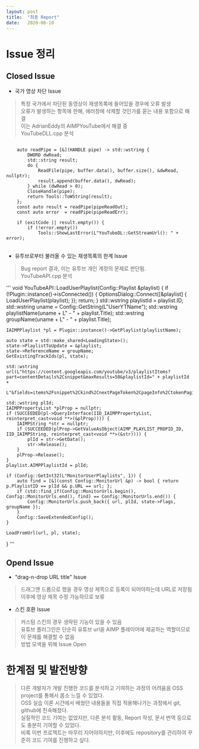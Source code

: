 ```yaml
---
layout: post
title:  "최종 Report"
date:   2020-06-10
---
```


# Issue 정리

## Closed Issue

+ 국가 영상 차단 Issue
> 특정 국가에서 차단된 동영상이 재생목록에 들어있을 경우에 오류 발생<br>
> 오류가 발생하는 항목에 한해, 에러창에 삭제할 것인가를 묻는 내용 포함으로 해결<br>
> 이는 AdrianEddy의 AIMPYouTube에서 해결 중<br>
> YouTubeDLL.cpp 분석<br>
<pre>
<code>
    auto readPipe = [&](HANDLE pipe) -> std::wstring {
        DWORD dwRead;
        std::string result;
        do {
            ReadFile(pipe, buffer.data(), buffer.size(), &dwRead, nullptr);
            result.append(buffer.data(), dwRead);
        } while (dwRead > 0);
        CloseHandle(pipe);
        return Tools::ToWString(result);
    };
    const auto result = readPipe(pipeReadOut);
    const auto error  = readPipe(pipeReadErr);

    if (exitCode || result.empty()) {
        if (!error.empty())
            Tools::ShowLastError(L"YouTubeDL::GetStreamUrl(): " + error);
</code>
</pre>

+ 유투브로부터 불러올 수 있는 재생목록의 한계 Issue
> Bug report 결과, 이는 유투브 개인 계정의 문제로 판단됨.<br>
> YouTubeAPI.cpp 분석<br>

'''
void YouTubeAPI::LoadUserPlaylist(Config::Playlist &playlist) {
    if (!Plugin::instance()->isConnected()) {
        OptionsDialog::Connect([&playlist] { LoadUserPlaylist(playlist); });
        return;
    }
    std::wstring playlistId = playlist.ID;
    std::wstring uname = Config::GetString(L"UserYTName");
    std::wstring playlistName(uname + L" - " + playlist.Title);
    std::wstring groupName(uname + L" - " + playlist.Title);

    IAIMPPlaylist *pl = Plugin::instance()->GetPlaylist(playlistName);

    auto state = std::make_shared<LoadingState>();
    state->PlaylistToUpdate = &playlist;
    state->ReferenceName = groupName;
    GetExistingTrackIds(pl, state);

    std::wstring url(L"https://content.googleapis.com/youtube/v3/playlistItems?part=contentDetails%2Csnippet&maxResults=50&playlistId=" + playlistId +
                     L"&fields=items%2Fsnippet%2Ckind%2CnextPageToken%2CpageInfo%2CtokenPagination");

    std::wstring plId;
    IAIMPPropertyList *plProp = nullptr;
    if (SUCCEEDED(pl->QueryInterface(IID_IAIMPPropertyList, reinterpret_cast<void **>(&plProp)))) {
        IAIMPString *str = nullptr;
        if (SUCCEEDED(plProp->GetValueAsObject(AIMP_PLAYLIST_PROPID_ID, IID_IAIMPString, reinterpret_cast<void **>(&str)))) {
            plId = str->GetData();
            str->Release();
        }
        plProp->Release();
    }
    playlist.AIMPPlaylistId = plId;

    if (Config::GetInt32(L"MonitorUserPlaylists", 1)) {
        auto find = [&](const Config::MonitorUrl &p) -> bool { return p.PlaylistID == plId && p.URL == url; };
        if (std::find_if(Config::MonitorUrls.begin(), Config::MonitorUrls.end(), find) == Config::MonitorUrls.end()) {
            Config::MonitorUrls.push_back({ url, plId, state->Flags, groupName });
        }
        Config::SaveExtendedConfig();
    }

    LoadFromUrl(url, pl, state);
}
'''

## Opend Issue

+ "drag-n-drop URL title" Issue
> 드래그앤 드롭으로 했을 경우 영상 제목으로 등록이 되어야하는데 URL로 저장됨<br>
> 이후에 영상 제목 수정 가능하므로 보류<br>

+ 스킨 호환 Issue
> 커스텀 스킨의 경우 생략된 기능이 있을 수 있음<br>
> 유튜브 플러그인은 단순히 유튜브 url을 AIMP 플레이어에 제공하는 역할이므로 이 문제를 해결할 수 없음<br>
> 방법 모색을 위해 Issue Open<br>

# 한계점 및 발전방향
> 다른 개발자가 개발 진행한 코드를 분석하고 기여하는 과정의 어려움을 OSS project를 통해서 몸소 느낄 수 있었다.<br>
> OSS 실습 이론 시간에서 배웠던 내용들을 직접 적용해나가는 과정에서 git, github에 친숙해졌다.<br>
> 실질적인 코드 기여는 없었지만, 다른 분석 활동, Report 작성, 문서 번역 등으로도 충분히 기여할 수 있었다.<br>
> 비록 이번 프로젝트는 마무리 지어야하지만, 이후에도 repository를 관리하여 꾸준히 코드 기여를 진행하고 싶다.<br>
